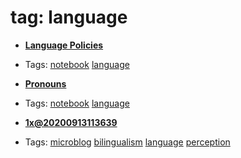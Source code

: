 
# tag: language

 * **[Language Policies](../content/notebook/language_policies.md)**

  * Tags:  <a class="tag" href="#!tags/notebook.md">notebook</a>  <a class="tag" href="#!tags/language.md">language</a>
 * **[Pronouns](../content/notebook/pronouns.md)**

  * Tags:  <a class="tag" href="#!tags/notebook.md">notebook</a>  <a class="tag" href="#!tags/language.md">language</a>
 * **[1x@20200913113639](../content/notebook/captures/logs/20200913113639.md)**

  * Tags:  <a class="tag" href="#!tags/microblog.md">microblog</a>  <a class="tag" href="#!tags/bilingualism.md">bilingualism</a>  <a class="tag" href="#!tags/language.md">language</a>  <a class="tag" href="#!tags/perception.md">perception</a>